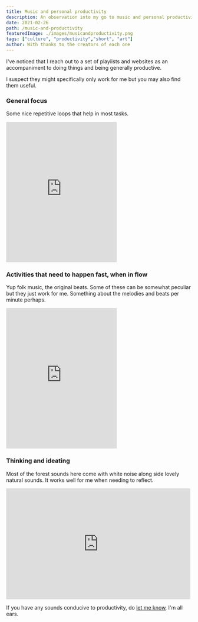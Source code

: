 ```yaml
---
title: Music and personal productivity
description: An observation into my go to music and personal productivity
date: 2021-02-26
path: /music-and-productivity
featuredImage: ./images/musicandproductivity.png
tags: ["culture", "productivity","short", "art"]
author: With thanks to the creators of each one
---
```


I've noticed that I reach out to a set of playlists and websites as an accompaniment to doing things and being generally productive.

I suspect they might specifically only work for me but you may also find them useful.

### General focus
Some nice repetitive loops that help in most tasks.
<iframe src="https://open.spotify.com/embed/playlist/74sUjcvpGfdOvCHvgzNEDO" width="300" height="380" frameborder="0" allowtransparency="true" allow="encrypted-media"></iframe>

### Activities that need to happen fast, when in flow
Yup folk music, the original beats.
Some of these can be somewhat peculiar but they just work for me. Something about the melodies and beats per minute perhaps.
<iframe src="https://open.spotify.com/embed/playlist/37i9dQZF1DX9HwI3Crikcm" width="300" height="380" frameborder="0" allowtransparency="true" allow="encrypted-media"></iframe>

### Thinking and ideating
Most of the forest sounds here come with white noise along side lovely natural sounds.
It works well for me when needing to reflect.
<iframe src="https://www.tree.fm/" style="border:0px #ffffff none;" name="myiFrame" scrolling="no" frameborder="1" marginheight="0px" marginwidth="0px" height="300px" width="500px" allowfullscreen></iframe>

If you have any sounds conducive to productivity, do [let me know](/contact), I'm all ears.

